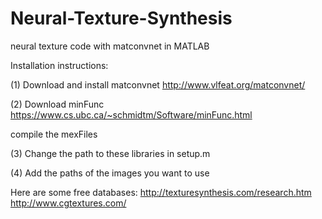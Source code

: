 # Neural-Texture-Synthesis
neural texture code with matconvnet in MATLAB 



Installation instructions:

(1) Download and install matconvnet
http://www.vlfeat.org/matconvnet/

(2) Download minFunc 
https://www.cs.ubc.ca/~schmidtm/Software/minFunc.html

compile the mexFiles

(3) Change the path to these libraries in setup.m

(4) Add the paths of the images you want to use

Here are some free databases:
http://texturesynthesis.com/research.htm
http://www.cgtextures.com/
